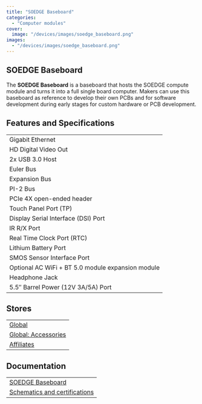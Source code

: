 ```yaml
---
title: "SOEDGE Baseboard"
categories: 
  - "Computer modules"
cover: 
  image: "/devices/images/soedge_baseboard.png"
images:
  - "/devices/images/soedge_baseboard.png"
---
```


## SOEDGE Baseboard

The **SOEDGE Baseboard** is a baseboard that hosts the SOEDGE compute module and turns it into a full single board computer. Makers can use this baseboard as reference to develop their own PCBs and for software development during early stages for custom hardware or PCB development.

## Features and Specifications

|     |
| --- |
| Gigabit Ethernet |
| HD Digital Video Out |
| 2x USB 3.0 Host |
| Euler Bus |
| Expansion Bus |
| PI-2 Bus |
| PCIe 4X open-ended header |
| Touch Panel Port (TP) |
| Display Serial Interface (DSI) Port |
| IR R/X Port |
| Real Time Clock Port (RTC) |
| Lithium Battery Port |
| SMOS Sensor Interface Port |
| Optional AC WiFi  + BT 5.0 module expansion module |
| Headphone Jack |
| 5.5″ Barrel Power (12V 3A/5A) Port |

## Stores

|     |
| --- |
| [Global](https://pine64.com/product-category/soedge/) |
| [Global: Accessories](https://pine64.com/product-category/soedge-accessories/) |
| [Affiliates](/affiliates/) |

## Documentation

|     |
| --- |
| [SOEDGE Baseboard](/documentation/SOEDGE_Baseboard/) |
| [Schematics and certifications](/documentation/SOEDGE_Baseboard/Schematics_and_certifications/) |
